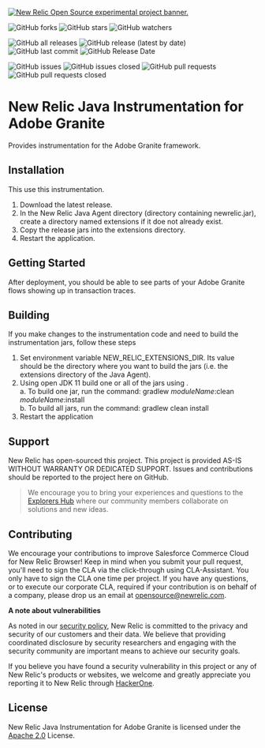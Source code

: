 <a href="https://opensource.newrelic.com/oss-category/#new-relic-experimental"><picture><source media="(prefers-color-scheme: dark)" srcset="https://github.com/newrelic/opensource-website/raw/main/src/images/categories/dark/Experimental.png"><source media="(prefers-color-scheme: light)" srcset="https://github.com/newrelic/opensource-website/raw/main/src/images/categories/Experimental.png"><img alt="New Relic Open Source experimental project banner." src="https://github.com/newrelic/opensource-website/raw/main/src/images/categories/Experimental.png"></picture></a>

![GitHub forks](https://img.shields.io/github/forks/newrelic-experimental/newrelic-java-adobe-granite?style=social)
![GitHub stars](https://img.shields.io/github/stars/newrelic-experimental/newrelic-java-adobe-granite?style=social)
![GitHub watchers](https://img.shields.io/github/watchers/newrelic-experimental/newrelic-java-adobe-granite?style=social)

![GitHub all releases](https://img.shields.io/github/downloads/newrelic-experimental/newrelic-java-adobe-granite/total)
![GitHub release (latest by date)](https://img.shields.io/github/v/release/newrelic-experimental/newrelic-java-adobe-granite)
![GitHub last commit](https://img.shields.io/github/last-commit/newrelic-experimental/newrelic-java-adobe-granite)
![GitHub Release Date](https://img.shields.io/github/release-date/newrelic-experimental/newrelic-java-adobe-granite)


![GitHub issues](https://img.shields.io/github/issues/newrelic-experimental/newrelic-java-adobe-granite)
![GitHub issues closed](https://img.shields.io/github/issues-closed/newrelic-experimental/newrelic-java-adobe-granite)
![GitHub pull requests](https://img.shields.io/github/issues-pr/newrelic-experimental/newrelic-java-adobe-granite)
![GitHub pull requests closed](https://img.shields.io/github/issues-pr-closed/newrelic-experimental/newrelic-java-adobe-granite)

# New Relic Java Instrumentation for Adobe Granite

Provides instrumentation for the Adobe Granite framework.



## Installation

This use this instrumentation.   
1. Download the latest release.    
2. In the New Relic Java Agent directory (directory containing newrelic.jar), create a directory named extensions if it doe not already exist.   
3. Copy the release jars into the extensions directory.
4. Restart the application.


## Getting Started

After deployment, you should be able to see parts of your  Adobe Granite flows showing up in transaction traces.

## Building

If you make changes to the instrumentation code and need to build the instrumentation jars, follow these steps
1. Set environment variable NEW_RELIC_EXTENSIONS_DIR.  Its value should be the directory where you want to build the jars (i.e. the extensions directory of the Java Agent).   
2. Using open JDK 11 build one or all of the jars using .   
a. To build one jar, run the command:  gradlew _moduleName_:clean  _moduleName_:install    
b. To build all jars, run the command: gradlew clean install
3. Restart the application

## Support

New Relic has open-sourced this project. This project is provided AS-IS WITHOUT WARRANTY OR DEDICATED SUPPORT. Issues and contributions should be reported to the project here on GitHub.

>We encourage you to bring your experiences and questions to the [Explorers Hub](https://discuss.newrelic.com) where our community members collaborate on solutions and new ideas.

## Contributing

We encourage your contributions to improve Salesforce Commerce Cloud for New Relic Browser! Keep in mind when you submit your pull request, you'll need to sign the CLA via the click-through using CLA-Assistant. You only have to sign the CLA one time per project. If you have any questions, or to execute our corporate CLA, required if your contribution is on behalf of a company, please drop us an email at opensource@newrelic.com.

**A note about vulnerabilities**

As noted in our [security policy](../../security/policy), New Relic is committed to the privacy and security of our customers and their data. We believe that providing coordinated disclosure by security researchers and engaging with the security community are important means to achieve our security goals.

If you believe you have found a security vulnerability in this project or any of New Relic's products or websites, we welcome and greatly appreciate you reporting it to New Relic through [HackerOne](https://hackerone.com/newrelic).

## License

New Relic Java Instrumentation for  Adobe Granite is licensed under the [Apache 2.0](http://apache.org/licenses/LICENSE-2.0.txt) License.
